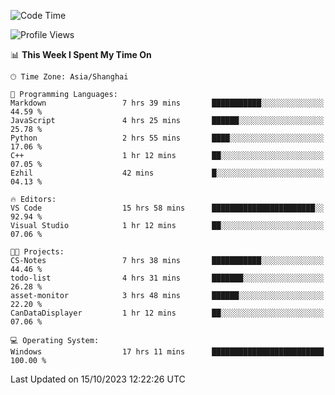 <!--START_SECTION:waka-->
![Code Time](http://img.shields.io/badge/Code%20Time-1%2C298%20hrs%2037%20mins-blue)

![Profile Views](http://img.shields.io/badge/Profile%20Views-1-blue)

📊 **This Week I Spent My Time On** 

```text
🕑︎ Time Zone: Asia/Shanghai

💬 Programming Languages: 
Markdown                 7 hrs 39 mins       ███████████░░░░░░░░░░░░░░   44.59 % 
JavaScript               4 hrs 25 mins       ██████░░░░░░░░░░░░░░░░░░░   25.78 % 
Python                   2 hrs 55 mins       ████░░░░░░░░░░░░░░░░░░░░░   17.06 % 
C++                      1 hr 12 mins        ██░░░░░░░░░░░░░░░░░░░░░░░   07.05 % 
Ezhil                    42 mins             █░░░░░░░░░░░░░░░░░░░░░░░░   04.13 % 

🔥 Editors: 
VS Code                  15 hrs 58 mins      ███████████████████████░░   92.94 % 
Visual Studio            1 hr 12 mins        ██░░░░░░░░░░░░░░░░░░░░░░░   07.06 % 

🐱‍💻 Projects: 
CS-Notes                 7 hrs 38 mins       ███████████░░░░░░░░░░░░░░   44.46 % 
todo-list                4 hrs 31 mins       ███████░░░░░░░░░░░░░░░░░░   26.28 % 
asset-monitor            3 hrs 48 mins       ██████░░░░░░░░░░░░░░░░░░░   22.20 % 
CanDataDisplayer         1 hr 12 mins        ██░░░░░░░░░░░░░░░░░░░░░░░   07.06 % 

💻 Operating System: 
Windows                  17 hrs 11 mins      █████████████████████████   100.00 % 
```


 Last Updated on 15/10/2023 12:22:26 UTC
<!--END_SECTION:waka-->
